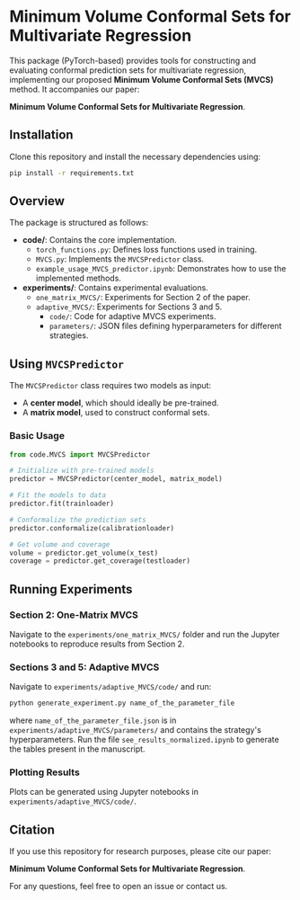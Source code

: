 # Minimum Volume Conformal Sets for Multivariate Regression

This package (PyTorch-based) provides tools for constructing and evaluating conformal prediction sets for multivariate regression, implementing our proposed **Minimum Volume Conformal Sets (MVCS)** method. It accompanies our paper:

**Minimum Volume Conformal Sets for Multivariate Regression**.

## Installation

Clone this repository and install the necessary dependencies using:
```bash
pip install -r requirements.txt
```

## Overview

The package is structured as follows:

- **code/**: Contains the core implementation.
  - `torch_functions.py`: Defines loss functions used in training.
  - `MVCS.py`: Implements the `MVCSPredictor` class.
  - `example_usage_MVCS_predictor.ipynb`: Demonstrates how to use the implemented methods.
- **experiments/**: Contains experimental evaluations.
  - `one_matrix_MVCS/`: Experiments for Section 2 of the paper.
  - `adaptive_MVCS/`: Experiments for Sections 3 and 5.
    - `code/`: Code for adaptive MVCS experiments.
    - `parameters/`: JSON files defining hyperparameters for different strategies.

## Using `MVCSPredictor`

The `MVCSPredictor` class requires two models as input:
- A **center model**, which should ideally be pre-trained.
- A **matrix model**, used to construct conformal sets.

### Basic Usage

```python
from code.MVCS import MVCSPredictor

# Initialize with pre-trained models
predictor = MVCSPredictor(center_model, matrix_model)

# Fit the models to data
predictor.fit(trainloader)

# Conformalize the prediction sets
predictor.conformalize(calibrationloader)

# Get volume and coverage
volume = predictor.get_volume(x_test)
coverage = predictor.get_coverage(testloader)
```

## Running Experiments

### Section 2: One-Matrix MVCS
Navigate to the `experiments/one_matrix_MVCS/` folder and run the Jupyter notebooks to reproduce results from Section 2.

### Sections 3 and 5: Adaptive MVCS
Navigate to `experiments/adaptive_MVCS/code/` and run:
```bash
python generate_experiment.py name_of_the_parameter_file
```
where `name_of_the_parameter_file.json` is in `experiments/adaptive_MVCS/parameters/` and contains the strategy's hyperparameters.
Run the file `see_results_normalized.ipynb` to generate the tables present in the manuscript.

### Plotting Results
Plots can be generated using Jupyter notebooks in `experiments/adaptive_MVCS/code/`.

## Citation
If you use this repository for research purposes, please cite our paper:

**Minimum Volume Conformal Sets for Multivariate Regression**.

For any questions, feel free to open an issue or contact us.

